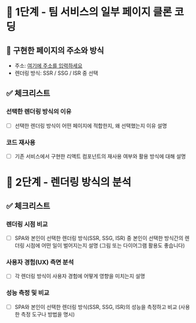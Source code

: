 # 🎨 1단계 - 팀 서비스의 일부 페이지 클론 코딩

## 🚀 구현한 페이지의 주소와 방식

- 주소: [여기에 주소를 입력하세요]()
- 렌더링 방식: SSR / SSG / ISR 중 선택

## ✅ 체크리스트

### 선택한 렌더링 방식의 이유

- [ ] 선택한 렌더링 방식이 어떤 페이지에 적합한지, 왜 선택했는지 이유 설명

### 코드 재사용

- [ ] 기존 서비스에서 구현한 리액트 컴포넌트의 재사용 여부와 활용 방식에 대해 설명

# 🧐 2단계 - 렌더링 방식의 분석

## ✅ 체크리스트

### 렌더링 시점 비교

- [ ] SPA와 본인이 선택한 렌더링 방식(SSR, SSG, ISR) 중 본인이 선택한 방식간의 렌더링 시점에 어떤 일이 벌어지는지 설명 (그림 또는 다이어그램 활용도 좋습니다)

### 사용자 경험(UX) 측면 분석

- [ ] 각 렌더링 방식이 사용자 경험에 어떻게 영향을 미치는지 설명

### 성능 측정 및 비교

- [ ] SPA와 본인이 선택한 렌더링 방식(SSR, SSG, ISR)의 성능을 측정하고 비교 (사용한 측정 도구나 방법을 명시)
